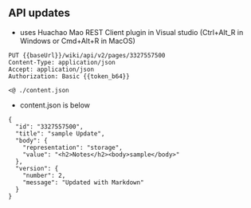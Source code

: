 ## API updates

- uses Huachao Mao REST Client plugin in Visual studio (Ctrl+Alt_R in Windows or Cmd+Alt+R in MacOS)

```
PUT {{baseUrl}}/wiki/api/v2/pages/3327557500
Content-Type: application/json
Accept: application/json
Authorization: Basic {{token_b64}}

<@ ./content.json
```

- content.json is below


```
{
  "id": "3327557500",
  "title": "sample Update",
  "body": {
    "representation": "storage",
    "value": "<h2>Notes</h2><body>sample</body>"
  },
  "version": {
    "number": 2,
    "message": "Updated with Markdown"
  }
}
```
